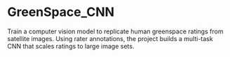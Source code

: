 # GreenSpace_CNN
Train a computer vision model to replicate human greenspace ratings from satellite images. Using rater annotations, the project builds a multi-task CNN that scales ratings to large image sets.
